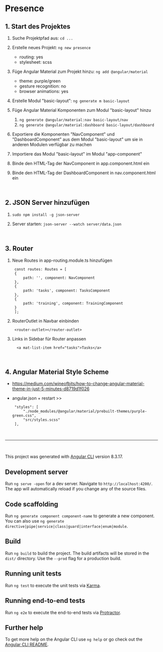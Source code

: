 # Presence

## 1. Start des Projektes

1. Suche Projektpfad aus: `cd ...`

2. Erstelle neues Projekt: `ng new presence`
    + routing: yes
    + stylesheet: scss

3. Füge Angular Material zum Projekt hinzu: `ng add @angular/material`
    + theme: purple/green
    + gesture recognition: no
    + browser animations: yes
  
4. Erstelle Modul "basic-layout": `ng generate m basic-layout`

5. Füge Angular Material Komponenten zum Modul "basic-layout" hinzu
   1. `ng generate @angular/material:nav basic-layout/nav`
   2. `ng generate @angular/material:dashboard basic-layout/dashboard`

6. Exportiere die Komponenten "NavComponent" und "DashboardComponent" aus dem Modul "basic-layout" um sie in anderen Modulen verfügbar zu machen
   
7. Importiere das Modul "basic-layout" im Modul "app-component"
   
8. Binde den HTML-Tag der NavComponent in app.component.html ein

9. Binde den HTML-Tag der DashboardComponent in nav.component.html ein

<br/>

## 2. JSON Server hinzufügen

1. `sudo npm install -g json-server`

2. Server starten: `json-server --watch server/data.json`

<br/>

## 3. Router

1. Neue Routes in app-routing.module.ts hinzufügen

        const routes: Routes = [
        {
            path: '', component: NavComponent
        },
        {
            path: 'tasks', component: TasksComponent
        },
        { 
            path: 'training', component: TrainingComponent 
        }
        ];

3. RouterOutlet in Navbar einbinden

        <router-outlet></router-outlet>

4. Links in Sidebar für Router anpassen

         <a mat-list-item href="tasks">Tasks</a>


<br/>

## 4.  Angular Material Style Scheme

 * https://medium.com/wineofbits/how-to-change-angular-material-theme-in-just-5-minutes-d8719d1f026
 * angular.json + restart >>


        "styles": [
            "./node_modules/@angular/material/prebuilt-themes/purple-green.css",
            "src/styles.scss"
        ],


<br/>

-----------------

<br/>


This project was generated with [Angular CLI](https://github.com/angular/angular-cli) version 8.3.17.

## Development server

Run `ng serve -open` for a dev server. Navigate to `http://localhost:4200/`. The app will automatically reload if you change any of the source files.

## Code scaffolding

Run `ng generate component component-name` to generate a new component. You can also use `ng generate directive|pipe|service|class|guard|interface|enum|module`.

## Build

Run `ng build` to build the project. The build artifacts will be stored in the `dist/` directory. Use the `--prod` flag for a production build.

## Running unit tests

Run `ng test` to execute the unit tests via [Karma](https://karma-runner.github.io).

## Running end-to-end tests

Run `ng e2e` to execute the end-to-end tests via [Protractor](http://www.protractortest.org/).

## Further help

To get more help on the Angular CLI use `ng help` or go check out the [Angular CLI README](https://github.com/angular/angular-cli/blob/master/README.md).

